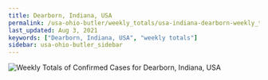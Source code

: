 ```yaml
---
title: Dearborn, Indiana, USA
permalink: /usa-ohio-butler/weekly_totals/usa-indiana-dearborn-weekly_totals.html
last_updated: Aug 3, 2021
keywords: ["Dearborn, Indiana, USA", "weekly totals"]
sidebar: usa-ohio-butler_sidebar
---
```


![Weekly Totals of Confirmed Cases for Dearborn, Indiana, USA](/covid_tracker/images/graphs/usa-indiana-dearborn-weekly_totals_graph.png)
